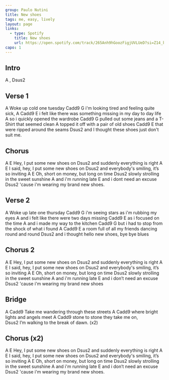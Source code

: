 ```yaml
---
group: Paulo Nutini
title: New shoes
tags: me, easy, lively
layout: page
links:
  - type: Spotify
    title: New shoes
    url: https://open.spotify.com/track/265Anh9hGoozFigjUVLUeD?si=Z14_kLi5RVGv9-7eC0UrMw
capo: 1
---
```


## Intro

A , Dsus2

## Verse 1

A
Woke up cold one tuesday
Cadd9                 G
i'm looking tired and feeling quite sick, 
A                                             Cadd9      E
i felt like there was something missing in my day to day life
     A
so i quickly opened the wardrobe
Cadd9                       G
pulled out some jeans and a T-Shirt that seemed clean
A
topped it off with a pair of old shoes
          Cadd9             E
that were ripped around the seams
              Dsus2
and I thought these shoes just don't suit me.

## Chorus

A               E
Hey, I put some new shoes on
    Dsus2
and suddenly everything is right
        A               E
I said, hey, I put some new shoes on
    Dsus2
and everybody's smiling, it’s so inviting
    A                   E
Oh, short on money, but long on time
Dsus2
slowly strolling in the sweet sunshine
    A
and i'm running late
           E
and i dont need an excuse
           Dsus2
'cause i'm wearing my brand new shoes.

## Verse 2

A
Woke up late one thursday
Cadd9                   G
i'm seeing stars as i'm rubbing my eyes
      A
and i felt like there were two days missing
     Cadd9          E
as i focused on the time
      A
and i made my way to the kitchen
Cadd9                      G
but i had to stop from the shock of what i found
A                             Cadd9             E
a room full of all my friends dancing round and round
              Dsus2
and i thought hello new shoes, bye bye blues

## Chorus 2

A               E
Hey, I put some new shoes on
    Dsus2
and suddenly everything is right
        A               E
I said, hey, I put some new shoes on
    Dsus2
and everybody's smiling, it’s so inviting
    A                   E
Oh, short on money, but long on time
Dsus2
slowly strolling in the sweet sunshine
    A
and i'm running late
           E
and i don’t need an excuse
           Dsus2
'cause i'm wearing my brand new shoes

## Bridge

A                                        Cadd9
Take me wandering through these streets
A                                    Cadd9
where bright lights and angels meet
A                               Cadd9
stone to stone they take me on,  
   Dsus2
I’m walking to the break of dawn. (x2)

## Chorus (x2)

A               E
Hey, I put some new shoes on
    Dsus2
and suddenly everything is right
        A               E
I said, hey, I put some new shoes on
    Dsus2
and everybody's smiling, it’s so inviting
    A                   E
Oh, short on money, but long on time
Dsus2
slowly strolling in the sweet sunshine
    A
and i'm running late
           E
and i don’t need an excuse
           Dsus2
'cause i'm wearing my brand new shoes.
